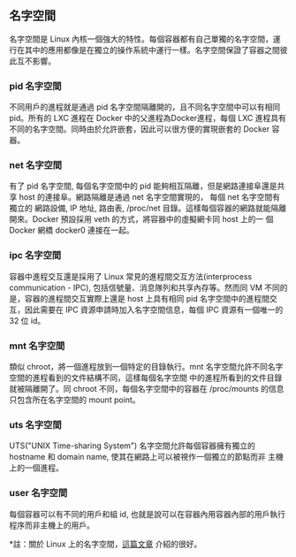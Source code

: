 ## 名字空間
名字空間是 Linux 內核一個強大的特性。每個容器都有自己單獨的名字空間，運行在其中的應用都像是在獨立的操作系統中運行一樣。名字空間保證了容器之間彼此互不影響。

### pid 名字空間
不同用戶的進程就是通過 pid 名字空間隔離開的，且不同名字空間中可以有相同 pid。所有的 LXC 進程在 Docker 中的父進程為Docker進程，每個 LXC 進程具有不同的名字空間。同時由於允許嵌套，因此可以很方便的實現嵌套的 Docker 容器。

### net 名字空間
有了 pid 名字空間, 每個名字空間中的 pid 能夠相互隔離，但是網路連接阜還是共享 host 的連接阜。網路隔離是通過 net 名字空間實現的， 每個 net 名字空間有獨立的 網路設備, IP 地址, 路由表, /proc/net 目錄。這樣每個容器的網路就能隔離開來。Docker 預設採用 veth 的方式，將容器中的虛擬網卡同 host 上的一 個Docker 網橋 docker0 連接在一起。

### ipc 名字空間
容器中進程交互還是採用了 Linux 常見的進程間交互方法(interprocess communication - IPC), 包括信號量、消息隊列和共享內存等。然而同 VM 不同的是，容器的進程間交互實際上還是 host 上具有相同 pid 名字空間中的進程間交互，因此需要在 IPC 資源申請時加入名字空間信息，每個 IPC 資源有一個唯一的 32 位 id。

### mnt 名字空間
類似 chroot，將一個進程放到一個特定的目錄執行。mnt 名字空間允許不同名字空間的進程看到的文件結構不同，這樣每個名字空間 中的進程所看到的文件目錄就被隔離開了。同 chroot 不同，每個名字空間中的容器在 /proc/mounts 的信息只包含所在名字空間的 mount point。

### uts 名字空間
UTS("UNIX Time-sharing System") 名字空間允許每個容器擁有獨立的 hostname 和 domain name, 使其在網路上可以被視作一個獨立的節點而非 主機上的一個進程。

### user 名字空間
每個容器可以有不同的用戶和組 id, 也就是說可以在容器內用容器內部的用戶執行程序而非主機上的用戶。

*註：關於 Linux 上的名字空間，[這篇文章](http://blog.scottlowe.org/2013/09/04/introducing-linux-network-namespaces/) 介紹的很好。
